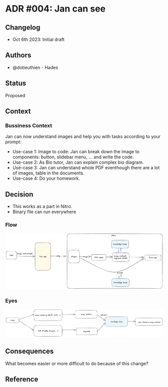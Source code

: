 # ADR #004: Jan can see

## Changelog
- Oct 6th 2023: Initial draft

## Authors
- @dotieuthien - Hades

## Status
Proposed

## Context
### Bussiness Context
Jan can now understand images and help you with tasks according to your prompt:

- Use-case 1: Image to code: Jan can break down the image to components: button, slidebar menu, ... and write the code.
- Use-case 2: As Bio tutor, Jan can explain complex bio diagram. 
- Use-case 3: Jan can understand whole PDF eventhough there are a lot of images, table in the documents.
- Use-case 4: Do your homework.

## Decision
- This works as a part in Nitro.
- Binary file can run everywhere

### Flow
![flow](images/adr-004-001.png "flow")

### Eyes
![eyes](images/adr-004-002.png "eyes")

## Consequences

What becomes easier or more difficult to do because of this change?

## Reference